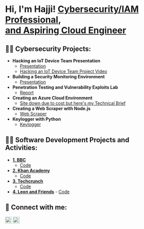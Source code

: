 <h1>Hi, I'm Hajji!  <a href="www.linkedin.com/in/hajjisuttles">Cybersecurity/IAM Professional</a>, <br/><a href="https://github.com/loddysworld">and Aspiring Cloud Engineer</a></h1>

<h2>👨‍💻 Cybersecurity Projects:</h2>

- <b>Hacking an IoT Device Team Presentation</b>
  - [Presentation](https://docs.google.com/presentation/d/1hdueiQ773P9BO2ngAUrBIq8GcaWVC3vHBeV1hHeivtQ/edit?usp=sharing)
  - [Hacking an IoT Device Team Project Video](https://youtu.be/vZYy1x7_bDw)
- <b>Building a Security Monitoring Environment</b>
  - [Presentation](https://docs.google.com/presentation/d/1BPhWW-SsqAa_Y-a88p608ZFqMB6_WgPYHj3ApzAmLmM/edit?usp=sharing)</b>
- <b>Penetration Testing and Vulnerability Exploits Lab</b>
  - [Report](https://docs.google.com/document/d/1e-xDg2AK1SAjQzTqbKRl6ykoc6p2oaTM4QU534_8pZ8/edit?usp=sharing)
-  <b>Creating an Azure Cloud Environment</b>
    - [Site down due to cost but here's my Technical Brief](https://docs.google.com/document/d/1QacxLAkHZJ4vAGdhGFZ_lXcxJKwpZJPaLlNocIT2zlg/edit?usp=sharing)
- <b> Creating a Web Scraper with Node.js</b>
    - [Web Scraper](https://github.com/loddysworld/Web-Scraper)
- <b> Keylogger with Python</b>
    - [Keylogger](https://github.com/loddysworld/KeyLogger)

<h2>👨‍💻 Software Development Projects and Activities:</h2>

  - <b><a href="https://bbc-its-haj.glitch.me">1. BBC</a></b>
    - [Code](https://glitch.com/edit/#!/bbc-its-haj)
  - <b><a href="https://decisive-spectrum-joke.glitch.me">2. Khan Academy</a></b>
    - [Code](https://glitch.com/edit/#!/decisive-spectrum-joke)
  - <b><a href="https://techcrunchforhaj.glitch.me">3. Techcrunch</a></b>
    - [Code](https://glitch.com/edit/#!/techcrunchforhaj)
  -  <b><a href="https://rapid-wise-spade.glitch.me">4. Leon and Friends</a></b>
    - [Code](https://glitch.com/edit/#!/rapid-wise-spade)

<h2> 🤳 Connect with me:</h2>


[<img align="left" alt="JoshMadakor | LinkedIn" width="22px" src="https://cdn.jsdelivr.net/npm/simple-icons@v3/icons/linkedin.svg" />][linkedin]
[<img align="left" alt="JoshMadakor | Instagram" width="22px" src="https://cdn.jsdelivr.net/npm/simple-icons@v3/icons/instagram.svg" />][instagram]

[instagram]: https://www.instagram.com/loddysworld/
[linkedin]: https://www.linkedin.com/in/hajjisuttles/



<!--
**joshmadakor1/joshmadakor1** is a ✨ _special_ ✨ repository because its `README.md` (this file) appears on your GitHub profile.

Here are some ideas to get you started:

- 🔭 I’m currently working on ...
- 🌱 I’m currently learning ...
- 👯 I’m looking to collaborate on ...
- 🤔 I’m looking for help with ...
- 💬 Ask me about ...
- 📫 How to reach me: ...
- 😄 Pronouns: ...
- ⚡ Fun fact: ...
-->
